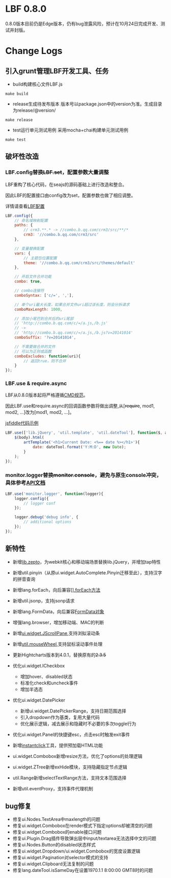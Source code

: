# LBF 0.8.0
0.8.0版本目前仍是Edge版本，仍有bug泄露风险，预计在10月24日完成开发、测试并封版。

# Change Logs
## 引入grunt管理LBF开发工具、任务

- build构建核心文件LBF.js
```shell
make build
```

- release生成待发布版本
版本号以package.json中的version为准。生成目录为release/@version/
```shell
make release
```

- test运行单元测试用例
采用mocha+chai构建单元测试用例
```shell
make test
```

## 破坏性改造
### LBF.config替换~~LBF.set~~，配置参数大量调整
LBF重构了核心代码，在seajs的源码基础上进行改造和整合。

因此LBF的配置接口由config改为set，配置参数也做了相应调整。

详情请查看[LBF配置](./versions/0.8.0/config.md)
```javascript
LBF.config({
    // 命名域映射配置
    paths: {
        // crm3.**.* -> //combo.b.qq.com/crm3/src/**/*
        crm3: '//combo.b.qq.com/crm3/src'
    },

    // 变量替换配置
    vars: {
        // 主题包位置配置
        theme: '//combo.b.qq.com/crm3/src/themes/default'
    },

    // 开启文件合并功能
    combo: true,

    // combo连接符
    comboSyntax: ['c/=', ','],

    // 单个uri最大长度，如果合并文件uri超过该长度，则会分拆请求
    comboMaxLength: 1000,

    // 添加小尾巴到合并后的uri尾部
    // 'http://combo.b.qq.com/c/=/a.js,/b.js'
    // ->
    // 'http://combo.b.qq.com/c/=/a.js,/b.js?v=20141014'
    comboSuffix: '?v=20141014',

    // 不需要做合并的文件
    // 可以为正则或函数
    comboExcludes: function(uri){
        // 返回true，则不合并
    }
});
```

### LBF.use & require.async
LBF从0.8.0版本起将严格遵循[CMD规范](https://github.com/seajs/seajs/issues/242)。

因此LBF.use和require.async的回调函数参数将做出调整,从[~~require~~, mod1, mod2, ...]改为[mod1, mod2, ...]。

[jsfiddle代码示例](http://jsfiddle.net/mice530/e8v8zx0p/6/)
```javascript
LBF.use(['lib.jQuery', 'util.template', 'util.dateTool'], function($, artTemplate, dateTool){
    $(body).html(
        artTemplate('<h1>Current Date: <%== date %></h1>'){
            date: dateTool.format('Y:M:D', new Date);
        }
    );
});
```

### monitor.logger替换~~monitor.console~~，避免与原生console冲突，具体参考[API文档](http://lbf.epc.oa.com/doc/classes/monitor.console.html#method_config)
```javascript
LBF.use('monitor.logger', function(logger){
    logger.config({
        // logger conf
    });

    logger.debug('debug info', {
        // additional options
    });
});
```

## 新特性
- 新增[lib.zepto](http://zeptojs.com/)，为webkit核心和移动端场景替换lib.jQuery，并增加tap特性

- 新增util.pinyin（从原ui.widget.AutoComplete.Pinyin迁移至此），支持汉字的拼音查询

- 新增lang.forEach，向后兼容[[].forEach方法](https://developer.mozilla.org/zh-CN/docs/Web/JavaScript/Reference/Global_Objects/Array/forEach)

- 新增util.jsonp，支持jsonp请求

- 新增lang.FormData，向后兼容[FormData对象](https://developer.mozilla.org/zh-CN/docs/Web/API/XMLHttpRequest/FormData)

- 增强lang.browser，增加移动端、MAC的判断

- 新增[ui.widget.JScrollPane](http://jscrollpane.kelvinluck.com/),支持浏拟滚动条

- 新增[util.mouseWheel](https://github.com/brandonaaron/jquery-mousewheel),支持鼠标滚动事件处理

- 更新Hightcharts版本到4.0.1，替换原有的~~2.3.5~~

- 优化ui.widget.ICheckbox
  - 增加hover、disabled状态
  - 标准化check和uncheck事件
  - 增加半选态

- 优化ui.widget.DatePicker
  - 新增ui.widget.DatePickerRange，支持日期范围选择
  - 引入dropdown作为基类，复用大量代码
  - 优化展示逻辑，减去展示和隐藏时不必要的多次toggle行为

- 优化ui.widget.Panel的快捷键esc，点击esc时触发exit事件

- 新增[instantclick](http://instantclick.io/)工具，提供预加载HTML功能

- ui.widget.Combobox新增resize方法，优化了options的处理逻辑

- ui.widget.ZTree新增exHide模块，支持隐藏指定节点逻辑

- util.Range新增selectTextRange方法，支持文本范围选择

- 新增util.eventProxy，支持事件代理机制

## bug修复
- 修复ui.Nodes.TextArea中maxlength的问题
- 修复ui.widget.Combobox在render模式下指定options却被清空的问题
- 修复ui.widget.Combobox的enable接口问题
- 修复ui.Plugin.Drag插件导致弹出层中input/textarea无法选择中文的问题
- 修复ui.Nodes.Button的disabled状态样式
- 修复ui.widget.Dropdown/ui.widget.Combobox的宽度设置逻辑
- 修复ui.widget.Pagination对selector模式的支持
- 修复ui.widget.Clipboard无法复制的问题
- 修复lang.dateTool.isSameDay在设置1970.1.1 8:00:00 GMT8时的问题

